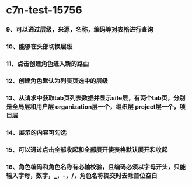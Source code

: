 # c7n-test-15756
### 9、可以通过层级，来源，名称，编码等对表格进行查询
### 10、能够在头部切换层级
### 11、点击创建角色进入新的路由
### 12、创建角色默认为列表页选中的层级
### 13、从请求中获取tab页列表数据并显示site层，有两个tab页，分别是全局层和用户层 organization层一个，组织层 project层一个，项目层
### 14、展示的内容可勾选
### 15、可以通过点击全部收起和全部展开使表格默认展开和收起
### 16、角色编码和角色名称有必输校验，且编码必须以字母开头，只能输入字母，数字，_，-，/，角色名称提交时去除首位空白